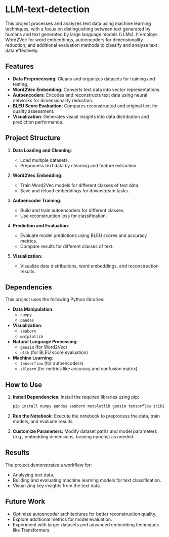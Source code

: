 # LLM-text-detection


This project processes and analyzes text data using machine learning techniques, with a focus on distinguishing between text generated by humans and text generated by large language models (LLMs). It employs Word2Vec for word embeddings, autoencoders for dimensionality reduction, and additional evaluation methods to classify and analyze text data effectively.

## Features

- **Data Preprocessing**: Cleans and organizes datasets for training and testing.
- **Word2Vec Embedding**: Converts text data into vector representations.
- **Autoencoders**: Encodes and reconstructs text data using neural networks for dimensionality reduction.
- **BLEU Score Evaluation**: Compares reconstructed and original text for quality assessment.
- **Visualization**: Generates visual insights into data distribution and prediction performance.
  
## Project Structure
 
1. **Data Loading and Cleaning**:
   - Load multiple datasets.
   - Preprocess text data by cleaning and feature extraction.

2. **Word2Vec Embedding**:
   - Train Word2Vec models for different classes of text data.
   - Save and reload embeddings for downstream tasks.

3. **Autoencoder Training**:
   - Build and train autoencoders for different classes.
   - Use reconstruction loss for classification.

4. **Prediction and Evaluation**:
   - Evaluate model predictions using BLEU scores and accuracy metrics.
   - Compare results for different classes of text.

5. **Visualization**:
   - Visualize data distributions, word embeddings, and reconstruction results.

## Dependencies

This project uses the following Python libraries:

- **Data Manipulation**:
  - `numpy`
  - `pandas`
- **Visualization**:
  - `seaborn`
  - `matplotlib`
- **Natural Language Processing**:
  - `gensim` (for Word2Vec)
  - `nltk` (for BLEU score evaluation)
- **Machine Learning**:
  - `tensorflow` (for autoencoders)
  - `sklearn` (for metrics like accuracy and confusion matrix)

## How to Use

1. **Install Dependencies**:
   Install the required libraries using pip:
   ```bash
   pip install numpy pandas seaborn matplotlib gensim tensorflow scikit-learn nltk
   ```

2. **Run the Notebook**:
   Execute the notebook to preprocess the data, train models, and evaluate results.

3. **Customize Parameters**:
   Modify dataset paths and model parameters (e.g., embedding dimensions, training epochs) as needed.

## Results

The project demonstrates a workflow for:
- Analyzing text data.
- Building and evaluating machine learning models for text classification.
- Visualizing key insights from the text data.

## Future Work

- Optimize autoencoder architectures for better reconstruction quality.
- Explore additional metrics for model evaluation.
- Experiment with larger datasets and advanced embedding techniques like Transformers.
